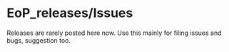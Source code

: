# EoP_releases/Issues


Releases are rarely posted here now. Use this mainly for filing issues and bugs, suggestion too.
